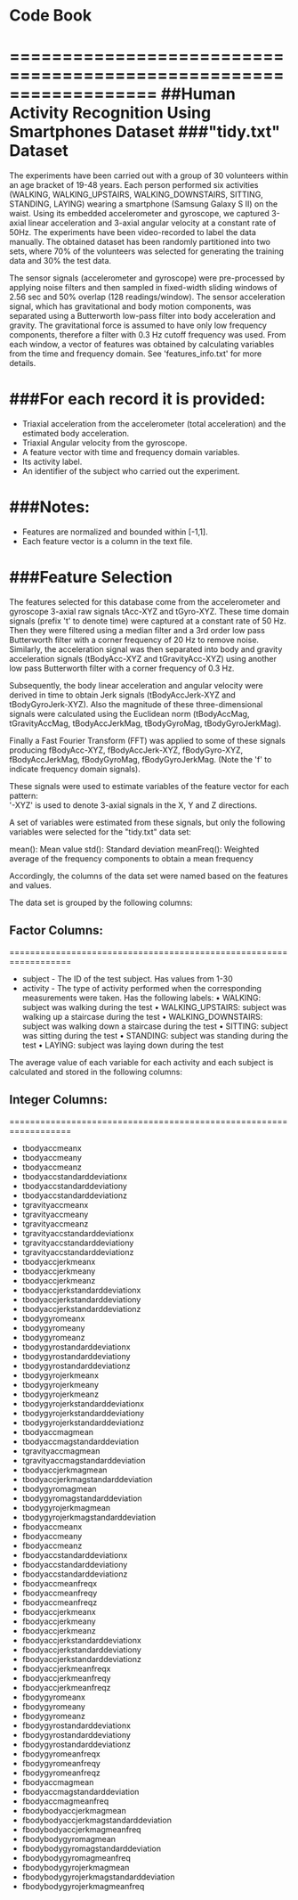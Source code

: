 # Code Book
==================================================================
##Human Activity Recognition Using Smartphones Dataset
###"tidy.txt" Dataset
==================================================================

The experiments have been carried out with a group of 30 volunteers within an age bracket of 19-48 years. Each person performed six activities (WALKING, WALKING_UPSTAIRS, WALKING_DOWNSTAIRS, SITTING, STANDING, LAYING) wearing a smartphone (Samsung Galaxy S II) on the waist. Using its embedded accelerometer and gyroscope, we captured 3-axial linear acceleration and 3-axial angular velocity at a constant rate of 50Hz. The experiments have been video-recorded to label the data manually. The obtained dataset has been randomly partitioned into two sets, where 70% of the volunteers was selected for generating the training data and 30% the test data. 

The sensor signals (accelerometer and gyroscope) were pre-processed by applying noise filters and then sampled in fixed-width sliding windows of 2.56 sec and 50% overlap (128 readings/window). The sensor acceleration signal, which has gravitational and body motion components, was separated using a Butterworth low-pass filter into body acceleration and gravity. The gravitational force is assumed to have only low frequency components, therefore a filter with 0.3 Hz cutoff frequency was used. From each window, a vector of features was obtained by calculating variables from the time and frequency domain. See 'features_info.txt' for more details. 

###For each record it is provided:
======================================

- Triaxial acceleration from the accelerometer (total acceleration) and the estimated body acceleration.
- Triaxial Angular velocity from the gyroscope. 
- A feature vector with time and frequency domain variables. 
- Its activity label. 
- An identifier of the subject who carried out the experiment.

###Notes: 
======
- Features are normalized and bounded within [-1,1].
- Each feature vector is a column in the text file.

###Feature Selection 
=================

The features selected for this database come from the accelerometer and gyroscope 3-axial raw signals tAcc-XYZ and tGyro-XYZ. These time domain signals (prefix 't' to denote time) were captured at a constant rate of 50 Hz. Then they were filtered using a median filter and a 3rd order low pass Butterworth filter with a corner frequency of 20 Hz to remove noise. Similarly, the acceleration signal was then separated into body and gravity acceleration signals (tBodyAcc-XYZ and tGravityAcc-XYZ) using another low pass Butterworth filter with a corner frequency of 0.3 Hz. 

Subsequently, the body linear acceleration and angular velocity were derived in time to obtain Jerk signals (tBodyAccJerk-XYZ and tBodyGyroJerk-XYZ). Also the magnitude of these three-dimensional signals were calculated using the Euclidean norm (tBodyAccMag, tGravityAccMag, tBodyAccJerkMag, tBodyGyroMag, tBodyGyroJerkMag). 

Finally a Fast Fourier Transform (FFT) was applied to some of these signals producing fBodyAcc-XYZ, fBodyAccJerk-XYZ, fBodyGyro-XYZ, fBodyAccJerkMag, fBodyGyroMag, fBodyGyroJerkMag. (Note the 'f' to indicate frequency domain signals). 

These signals were used to estimate variables of the feature vector for each pattern:  
'-XYZ' is used to denote 3-axial signals in the X, Y and Z directions.

A set of variables were estimated from these signals, but only the following variables were selected for the "tidy.txt" data set: 

mean(): Mean value
std(): Standard deviation
meanFreq(): Weighted average of the frequency components to obtain a mean frequency

Accordingly, the columns of the data set were named based on the features and values. 

The data set is grouped by the following columns:

## Factor Columns:
==================================================================

* subject - The ID of the test subject. Has values from 1-30
* activity - The type of activity performed when the corresponding measurements were taken. Has the following labels:
• WALKING: subject was walking during the test
• WALKING_UPSTAIRS: subject was walking up a staircase during the test
• WALKING_DOWNSTAIRS: subject was walking down a staircase during the test
• SITTING: subject was sitting during the test
• STANDING: subject was standing during the test
• LAYING: subject was laying down during the test

The average value of each variable for each activity and each subject is calculated and stored in the following columns:

## Integer Columns:
==================================================================

* tbodyaccmeanx
* tbodyaccmeany
* tbodyaccmeanz
* tbodyaccstandarddeviationx
* tbodyaccstandarddeviationy
* tbodyaccstandarddeviationz
* tgravityaccmeanx
* tgravityaccmeany
* tgravityaccmeanz
* tgravityaccstandarddeviationx
* tgravityaccstandarddeviationy
* tgravityaccstandarddeviationz
* tbodyaccjerkmeanx
* tbodyaccjerkmeany
* tbodyaccjerkmeanz
* tbodyaccjerkstandarddeviationx
* tbodyaccjerkstandarddeviationy
* tbodyaccjerkstandarddeviationz
* tbodygyromeanx
* tbodygyromeany
* tbodygyromeanz
* tbodygyrostandarddeviationx
* tbodygyrostandarddeviationy
* tbodygyrostandarddeviationz
* tbodygyrojerkmeanx
* tbodygyrojerkmeany
* tbodygyrojerkmeanz
* tbodygyrojerkstandarddeviationx
* tbodygyrojerkstandarddeviationy
* tbodygyrojerkstandarddeviationz
* tbodyaccmagmean
* tbodyaccmagstandarddeviation
* tgravityaccmagmean
* tgravityaccmagstandarddeviation
* tbodyaccjerkmagmean
* tbodyaccjerkmagstandarddeviation
* tbodygyromagmean
* tbodygyromagstandarddeviation
* tbodygyrojerkmagmean
* tbodygyrojerkmagstandarddeviation
* fbodyaccmeanx
* fbodyaccmeany
* fbodyaccmeanz
* fbodyaccstandarddeviationx
* fbodyaccstandarddeviationy
* fbodyaccstandarddeviationz
* fbodyaccmeanfreqx
* fbodyaccmeanfreqy
* fbodyaccmeanfreqz
* fbodyaccjerkmeanx
* fbodyaccjerkmeany
* fbodyaccjerkmeanz
* fbodyaccjerkstandarddeviationx
* fbodyaccjerkstandarddeviationy
* fbodyaccjerkstandarddeviationz
* fbodyaccjerkmeanfreqx
* fbodyaccjerkmeanfreqy
* fbodyaccjerkmeanfreqz
* fbodygyromeanx
* fbodygyromeany
* fbodygyromeanz
* fbodygyrostandarddeviationx
* fbodygyrostandarddeviationy
* fbodygyrostandarddeviationz
* fbodygyromeanfreqx
* fbodygyromeanfreqy
* fbodygyromeanfreqz
* fbodyaccmagmean
* fbodyaccmagstandarddeviation
* fbodyaccmagmeanfreq
* fbodybodyaccjerkmagmean
* fbodybodyaccjerkmagstandarddeviation
* fbodybodyaccjerkmagmeanfreq
* fbodybodygyromagmean
* fbodybodygyromagstandarddeviation
* fbodybodygyromagmeanfreq
* fbodybodygyrojerkmagmean
* fbodybodygyrojerkmagstandarddeviation
* fbodybodygyrojerkmagmeanfreq